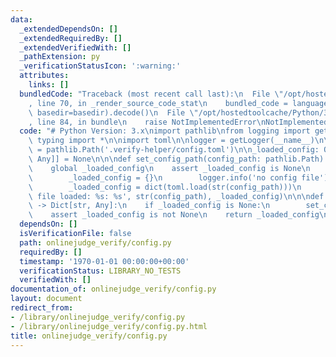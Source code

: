 ```yaml
---
data:
  _extendedDependsOn: []
  _extendedRequiredBy: []
  _extendedVerifiedWith: []
  _pathExtension: py
  _verificationStatusIcon: ':warning:'
  attributes:
    links: []
  bundledCode: "Traceback (most recent call last):\n  File \"/opt/hostedtoolcache/Python/3.8.5/x64/lib/python3.8/site-packages/onlinejudge_verify/documentation/build.py\"\
    , line 70, in _render_source_code_stat\n    bundled_code = language.bundle(stat.path,\
    \ basedir=basedir).decode()\n  File \"/opt/hostedtoolcache/Python/3.8.5/x64/lib/python3.8/site-packages/onlinejudge_verify/languages/python.py\"\
    , line 84, in bundle\n    raise NotImplementedError\nNotImplementedError\n"
  code: "# Python Version: 3.x\nimport pathlib\nfrom logging import getLogger\nfrom\
    \ typing import *\n\nimport toml\n\nlogger = getLogger(__name__)\n\ndefault_config_path\
    \ = pathlib.Path('.verify-helper/config.toml')\n\n_loaded_config: Optional[Dict[str,\
    \ Any]] = None\n\n\ndef set_config_path(config_path: pathlib.Path) -> None:\n\
    \    global _loaded_config\n    assert _loaded_config is None\n    if not config_path.exists():\n\
    \        _loaded_config = {}\n        logger.info('no config file')\n    else:\n\
    \        _loaded_config = dict(toml.load(str(config_path)))\n        logger.info('config\
    \ file loaded: %s: %s', str(config_path), _loaded_config)\n\n\ndef get_config()\
    \ -> Dict[str, Any]:\n    if _loaded_config is None:\n        set_config_path(default_config_path)\n\
    \    assert _loaded_config is not None\n    return _loaded_config\n"
  dependsOn: []
  isVerificationFile: false
  path: onlinejudge_verify/config.py
  requiredBy: []
  timestamp: '1970-01-01 00:00:00+00:00'
  verificationStatus: LIBRARY_NO_TESTS
  verifiedWith: []
documentation_of: onlinejudge_verify/config.py
layout: document
redirect_from:
- /library/onlinejudge_verify/config.py
- /library/onlinejudge_verify/config.py.html
title: onlinejudge_verify/config.py
---
```

